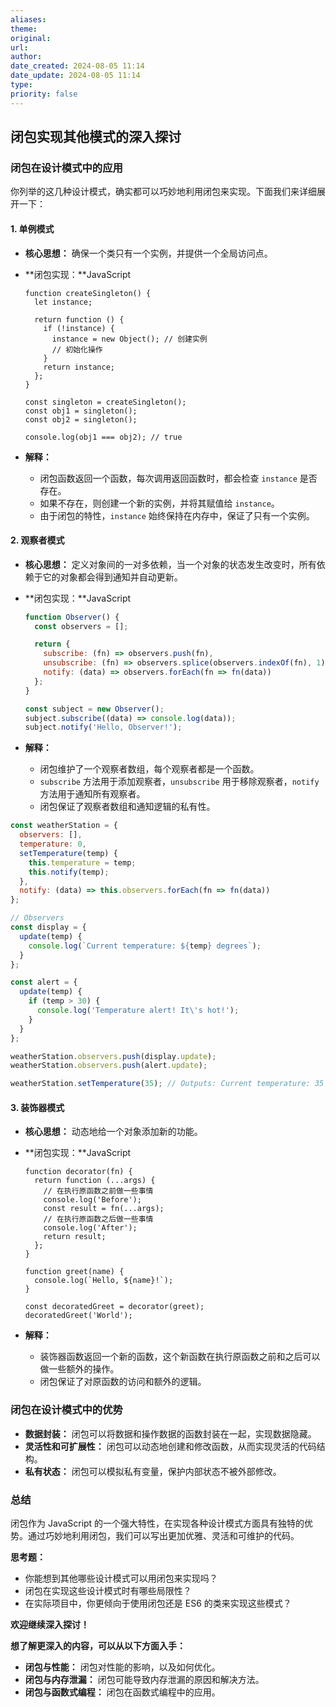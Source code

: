 ```yaml
---
aliases: 
theme: 
original: 
url: 
author: 
date_created: 2024-08-05 11:14
date_update: 2024-08-05 11:14
type: 
priority: false
---
```


## 闭包实现其他模式的深入探讨

### 闭包在设计模式中的应用

你列举的这几种设计模式，确实都可以巧妙地利用闭包来实现。下面我们来详细展开一下：

#### 1. 单例模式

- **核心思想：** 确保一个类只有一个实例，并提供一个全局访问点。

- **闭包实现：**JavaScript

  ```
  function createSingleton() {
    let instance;

    return function () {
      if (!instance) {
        instance = new Object(); // 创建实例
        // 初始化操作
      }
      return instance;
    };
  }

  const singleton = createSingleton();
  const obj1 = singleton();
  const obj2 = singleton();

  console.log(obj1 === obj2); // true
  ```

- **解释：**
  - 闭包函数返回一个函数，每次调用返回函数时，都会检查 `instance` 是否存在。
  - 如果不存在，则创建一个新的实例，并将其赋值给 `instance`。
  - 由于闭包的特性，`instance` 始终保持在内存中，保证了只有一个实例。

#### 2. 观察者模式

- **核心思想：** 定义对象间的一对多依赖，当一个对象的状态发生改变时，所有依赖于它的对象都会得到通知并自动更新。

- **闭包实现：**JavaScript

  ```js
  function Observer() {
    const observers = [];

    return {
      subscribe: (fn) => observers.push(fn),
      unsubscribe: (fn) => observers.splice(observers.indexOf(fn), 1),
      notify: (data) => observers.forEach(fn => fn(data))
    };
  }

  const subject = new Observer();
  subject.subscribe((data) => console.log(data));
  subject.notify('Hello, Observer!');
  ```

- **解释：**
  - 闭包维护了一个观察者数组，每个观察者都是一个函数。
  - `subscribe` 方法用于添加观察者，`unsubscribe` 用于移除观察者，`notify` 方法用于通知所有观察者。
  - 闭包保证了观察者数组和通知逻辑的私有性。

```js
const weatherStation = {
  observers: [],
  temperature: 0,
  setTemperature(temp) {
    this.temperature = temp;
    this.notify(temp);
  },
  notify: (data) => this.observers.forEach(fn => fn(data))
};

// Observers
const display = {
  update(temp) {
    console.log(`Current temperature: ${temp} degrees`);
  }
};

const alert = {
  update(temp) {
    if (temp > 30) {
      console.log('Temperature alert! It\'s hot!');
    }
  }
};

weatherStation.observers.push(display.update);
weatherStation.observers.push(alert.update);

weatherStation.setTemperature(35); // Outputs: Current temperature: 35 degrees and Temperature alert! It's hot!

```
#### 3. 装饰器模式

- **核心思想：** 动态地给一个对象添加新的功能。

- **闭包实现：**JavaScript

  ```
  function decorator(fn) {
    return function (...args) {
      // 在执行原函数之前做一些事情
      console.log('Before');
      const result = fn(...args);
      // 在执行原函数之后做一些事情
      console.log('After');
      return result;
    };
  }

  function greet(name) {
    console.log(`Hello, ${name}!`);
  }

  const decoratedGreet = decorator(greet);
  decoratedGreet('World');
  ```

- **解释：**
  - 装饰器函数返回一个新的函数，这个新函数在执行原函数之前和之后可以做一些额外的操作。
  - 闭包保证了对原函数的访问和额外的逻辑。

### 闭包在设计模式中的优势

- **数据封装：** 闭包可以将数据和操作数据的函数封装在一起，实现数据隐藏。
- **灵活性和可扩展性：** 闭包可以动态地创建和修改函数，从而实现灵活的代码结构。
- **私有状态：** 闭包可以模拟私有变量，保护内部状态不被外部修改。

### 总结

闭包作为 JavaScript 的一个强大特性，在实现各种设计模式方面具有独特的优势。通过巧妙地利用闭包，我们可以写出更加优雅、灵活和可维护的代码。

**思考题：**

- 你能想到其他哪些设计模式可以用闭包来实现吗？
- 闭包在实现这些设计模式时有哪些局限性？
- 在实际项目中，你更倾向于使用闭包还是 ES6 的类来实现这些模式？

**欢迎继续深入探讨！**

**想了解更深入的内容，可以从以下方面入手：**

- **闭包与性能：** 闭包对性能的影响，以及如何优化。
- **闭包与内存泄漏：** 闭包可能导致内存泄漏的原因和解决方法。
- **闭包与函数式编程：** 闭包在函数式编程中的应用。


